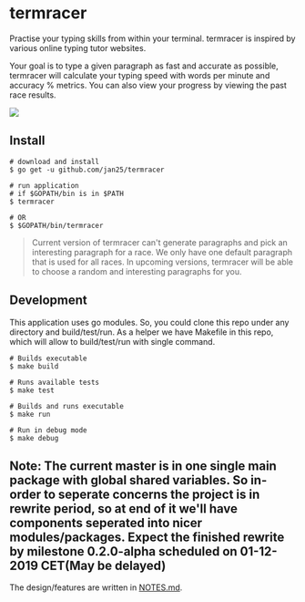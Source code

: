 # termracer
Practise your typing skills from within your terminal. termracer is inspired by various online typing tutor websites.

Your goal is to type a given paragraph as fast and accurate as possible, termracer will calculate your typing speed with words per minute and accuracy % metrics. You can also view your progress by viewing the past race results.

![](https://github.com/jan25/termracer/blob/master/assets/example.gif)

## Install

```
# download and install
$ go get -u github.com/jan25/termracer

# run application
# if $GOPATH/bin is in $PATH
$ termracer

# OR
$ $GOPATH/bin/termracer
```

> Current version of termracer can't generate paragraphs and pick an interesting paragraph for a race. We only have one default paragraph that is used for all races. In upcoming versions, termracer will be able to choose a random and interesting paragraphs for you.

## Development
This application uses go modules. So, you could clone this repo under any
directory and build/test/run. As a helper we have Makefile in this repo, which will allow to build/test/run with single
command.
```
# Builds executable
$ make build

# Runs available tests
$ make test

# Builds and runs executable
$ make run

# Run in debug mode
$ make debug
```

## Note: The current master is in one single main package with global shared variables. So in-order to seperate concerns the project is in rewrite period, so at end of it we'll have components seperated into nicer modules/packages. Expect the finished rewrite by milestone 0.2.0-alpha scheduled on 01-12-2019 CET(May be delayed)

The design/features are written in [NOTES.md](https://github.com/jan25/termracer/blob/master/NOTES.md).